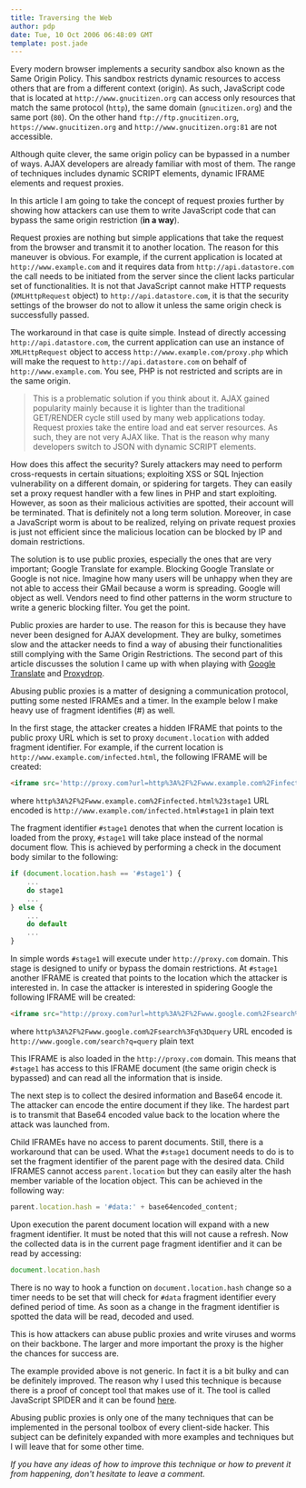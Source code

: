 ```yaml
---
title: Traversing the Web
author: pdp
date: Tue, 10 Oct 2006 06:48:09 GMT
template: post.jade
---
```


Every modern browser implements a security sandbox also known as the Same Origin Policy. This sandbox restricts dynamic resources to access others that are from a different context (origin). As such, JavaScript code that is located at `http://www.gnucitizen.org` can access only resources that match the same protocol (`http`), the same domain (`gnucitizen.org`) and the same port (`80`). On the other hand `ftp://ftp.gnucitizen.org`, `https://www.gnucitizen.org` and `http://www.gnucitizen.org:81` are not accessible.

Although quite clever, the same origin policy can be bypassed in a number of ways. AJAX developers are already familiar with most of them. The range of techniques includes dynamic SCRIPT elements, dynamic IFRAME elements and request proxies.

In this article I am going to take the concept of request proxies further by showing how attackers can use them to write JavaScript code that can bypass the same origin restriction (**in a way**).

Request proxies are nothing but simple applications that take the request from the browser and transmit it to another location. The reason for this maneuver is obvious. For example, if the current application is located at `http://www.example.com` and it requires data from `http://api.datastore.com` the call needs to be initiated from the server since the client lacks particular set of functionalities. It is not that JavaScript cannot make HTTP requests (`XMLHttpRequest` object) to `http://api.datastore.com`, it is that the security settings of the browser do not to allow it unless the same origin check is successfully passed.

The workaround in that case is quite simple. Instead of directly accessing `http://api.datastore.com`, the current application can use an instance of `XMLHttpRequest` object to access `http://www.example.com/proxy.php` which will make the request to `http://api.datastore.com` on behalf of `http://www.example.com`. You see, PHP is not restricted and scripts are in the same origin.

> This is a problematic solution if you think about it. AJAX gained popularity mainly because it is lighter than the traditional GET/RENDER cycle still used by many web applications today. Request proxies take the entire load and eat server resources. As such, they are not very AJAX like. That is the reason why many developers switch to JSON with dynamic SCRIPT elements.

How does this affect the security? Surely attackers may need to perform cross-requests in certain situations; exploiting XSS or SQL Injection vulnerability on a different domain, or spidering for targets. They can easily set a proxy request handler with a few lines in PHP and start exploiting. However, as soon as their malicious activities are spotted, their account will be terminated. That is definitely not a long term solution. Moreover, in case a JavaScript worm is about to be realized, relying on private request proxies is just not efficient since the malicious location can be blocked by IP and domain restrictions.

The solution is to use public proxies, especially the ones that are very important; Google Translate for example. Blocking Google Translate or Google is not nice. Imagine how many users will be unhappy when they are not able to access their GMail because a worm is spreading. Google will object as well. Vendors need to find other patterns in the worm structure to write a generic blocking filter. You get the point.

Public proxies are harder to use. The reason for this is because they have never been designed for AJAX development. They are bulky, sometimes slow and the attacker needs to find a way of abusing their functionalities still complying with the Same Origin Restrictions. The second part of this article discusses the solution I came up with when playing with [Google Translate](http://translate.google.com) and [Proxydrop](http://www.proxydrop.com/).

Abusing public proxies is a matter of designing a communication protocol, putting some nested IFRAMEs and a timer. In the example below I make heavy use of fragment identifies (#) as well.

In the first stage, the attacker creates a hidden IFRAME that points to the public proxy URL which is set to proxy `document.location` with added fragment identifier. For example, if the current location is `http://www.example.com/infected.html`, the following IFRAME will be created:

```html
<iframe src='http://proxy.com?url=http%3A%2F%2Fwww.example.com%2Finfected.html%23stage1'></iframe>
```

where `http%3A%2F%2Fwww.example.com%2Finfected.html%23stage1` URL encoded is `http://www.example.com/infected.html#stage1` in plain text

The fragment identifier `#stage1` denotes that when the current location is loaded from the proxy, `#stage1` will take place instead of the normal document flow. This is achieved by performing a check in the document body similar to the following:

```javascript
if (document.location.hash == '#stage1') {
	...
	do stage1
	...
} else {
	...
	do default
	...
}
```

In simple words `#stage1` will execute under `http://proxy.com` domain. This stage is designed to unify or bypass the domain restrictions. At `#stage1` another IFRAME is created that points to the location which the attacker is interested in. In case the attacker is interested in spidering Google the following IFRAME will be created:

```html
<iframe src="http://proxy.com?url=http%3A%2F%2Fwww.google.com%2Fsearch%3Fq%3Dquery"></iframe>
```

where `http%3A%2F%2Fwww.google.com%2Fsearch%3Fq%3Dquery` URL encoded is h`ttp://www.google.com/search?q=query` plain text

This IFRAME is also loaded in the `http://proxy.com` domain. This means that `#stage1` has access to this IFRAME document (the same origin check is bypassed) and can read all the information that is inside.

The next step is to collect the desired information and Base64 encode it. The attacker can encode the entire document if they like. The hardest part is to transmit that Base64 encoded value back to the location where the attack was launched from.

Child IFRAMEs have no access to parent documents. Still, there is a workaround that can be used. What the `#stage1` document needs to do is to set the fragment identifier of the parent page with the desired data. Child IFRAMES cannot access `parent.location` but they can easily alter the hash member variable of the location object.  This can be achieved in the following way:

```javascript
parent.location.hash = '#data:' + base64encoded_content;
```

Upon execution the parent document location will expand with a new fragment identifier. It must be noted that this will not cause a refresh. Now the collected data is in the current page fragment identifier and it can be read by accessing:

```javascript
document.location.hash
```

There is no way to hook a function on `document.location.hash` change so a timer needs to be set that will check for `#data` fragment identifier every defined period of time. As soon as a change in the fragment identifier is spotted the data will be read, decoded and used.

This is how attackers can abuse public proxies and write viruses and worms on their backbone. The larger and more important the proxy is the higher the chances for success are.

The example provided above is not generic. In fact it is a bit bulky and can be definitely improved. The reason why I used this technique is because there is a proof of concept tool that makes use of it. The tool is called JavaScript SPIDER and it can be found [here](/blog/javascript-spider).

Abusing public proxies is only one of the many techniques that can be implemented in the personal toolbox of every client-side hacker. This subject can be definitely expanded with more examples and techniques but I will leave that for some other time.

_If you have any ideas of how to improve this technique or how to prevent it from happening, don't hesitate to leave a comment._
